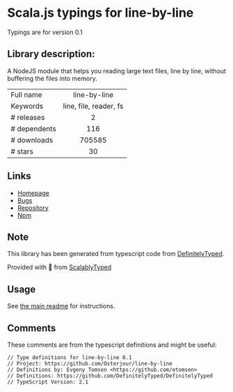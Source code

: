 
# Scala.js typings for line-by-line

Typings are for version 0.1

## Library description:
A NodeJS module that helps you reading large text files, line by line, without buffering the files into memory.

|                    |                 |
| ------------------ | :-------------: |
| Full name          | line-by-line |
| Keywords           | line, file, reader, fs |
| # releases         | 2 |
| # dependents       | 116 |
| # downloads        | 705585 |
| # stars            | 30 |

## Links
- [Homepage](https://github.com/Osterjour/line-by-line)
- [Bugs](https://github.com/Osterjour/line-by-line/issues)
- [Repository](https://github.com/Osterjour/line-by-line)
- [Npm](https://www.npmjs.com/package/line-by-line)
    


## Note
This library has been generated from typescript code from [DefinitelyTyped](https://definitelytyped.org).

Provided with :purple_heart: from [ScalablyTyped](https://github.com/oyvindberg/ScalablyTyped)

## Usage
See [the main readme](../../readme.md) for instructions.

## Comments

These comments are from the typescript definitions and might be useful:
```
// Type definitions for line-by-line 0.1
// Project: https://github.com/Osterjour/line-by-line
// Definitions by: Evgeny Tomsen <https://github.com/etomsen>
// Definitions: https://github.com/DefinitelyTyped/DefinitelyTyped
// TypeScript Version: 2.1

```

